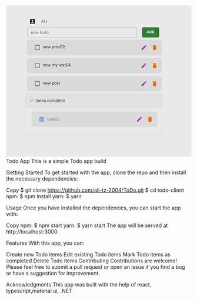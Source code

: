 ![alt text](/todo.PNG)
Todo App
This is a simple Todo app build

Getting Started
To get started with the app, clone the repo and then install the necessary dependencies:

Copy
$ git clone https://github.com/ali-tz-2004/ToDo.git
$ cd todo-client
npm:
$ npm install
yarn:
$ yarn

Usage
Once you have installed the dependencies, you can start the app with:

Copy
npm:
$ npm start
yarn:
$ yarn start
The app will be served at http://localhost:3000.

Features
With this app, you can:

Create new Todo items
Edit existing Todo items
Mark Todo items as completed
Delete Todo items
Contributing
Contributions are welcome! Please feel free to submit a pull request or open an issue if you find a bug or have a suggestion for improvement.

Acknowledgments
This app was built with the help of react, typescript,material ui, .NET